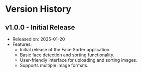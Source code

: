 # Version History

## v1.0.0 - Initial Release
- Released on: 2025-01-20
- Features:
    - Initial release of the Face Sorter application.
    - Basic face detection and sorting functionality.
    - User-friendly interface for uploading and sorting images.
    - Supports multiple image formats.
